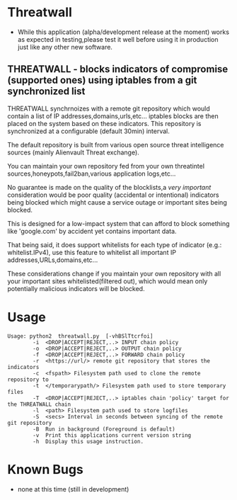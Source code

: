 # Threatwall

* While this application (alpha/development release at the moment) works as expected in testing,please test it well before using it in production just like any other new software.

## THREATWALL - blocks indicators of compromise (supported ones) using iptables from a git synchronized list

 THREATWALL synchrnoizes with a remote git repository which would contain a list of IP addresses,domains,urls,etc...
 iptables blocks are then placed on the system based on these indicators.
 This repository is synchronized at a configurable (default 30min) interval.
 
 The default repository is built from various open source threat intelligence sources (mainly Alienvault Threat exchange).
 
 You can maintain your own repository fed from your own threatintel sources,honeypots,fail2ban,various application logs,etc...
 
 No guarantee is made on the quality of the blocklists,a *very important* consideration would be poor quality (accidental or intentional) indicators 
 being blocked which might cause a service outage or important sites being blocked.
 
 This is designed for a low-impact system that can afford to block something like 'google.com' by accident yet contains important data.
 
 That being said, it does support whitelists for each type of indicator (e.g.: whitelist.IPv4), use this feature to whitelist all important IP addresses,URLs,domains,etc... 
  
 These considerations change if you maintain your own repository with all your important sites whitelisted(filtered out),
 which would mean only potentially malicious indicators will be blocked.
 
 
 
# Usage


```		
Usage: python2  threatwall.py  [-vhBSlTtcrfoi]  
		-i	<DROP|ACCEPT|REJECT,..> INPUT chain policy
		-o  <DROP|ACCEPT|REJECT,..> OUTPUT chain policy
		-f  <DROP|ACCEPT|REJECT,..> FORWARD chain policy
		-r  <https://url/> remote git repository that stores the indicators
		-c  <fspath> Filesystem path used to clone the remote repository to
		-t  </temporarypath/> Filesystem path used to store temporary files
		-T  <DROP|ACCEPT|REJECT,..> iptables chain 'policy' target for the THREATWALL chain
		-l  <path> Filesystem path used to store logfiles
		-S  <secs> Interval in seconds between syncing of the remote git repository
		-B  Run in background (Foreground is default)
		-v  Print this applications current version string
		-h  Display this usage instruction.

```

# Known Bugs


* none at this time (still in development)



